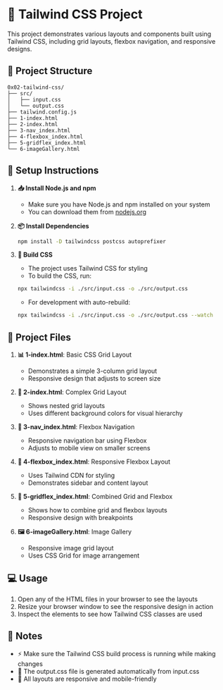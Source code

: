 # 🎨 Tailwind CSS Project

This project demonstrates various layouts and components built using Tailwind CSS, including grid layouts, flexbox navigation, and responsive designs.

## 📁 Project Structure

```
0x02-tailwind-css/
├── src/
│   ├── input.css
│   └── output.css
├── tailwind.config.js
├── 1-index.html
├── 2-index.html
├── 3-nav_index.html
├── 4-flexbox_index.html
├── 5-gridflex_index.html
└── 6-imageGallery.html
```

## 🚀 Setup Instructions

1. **📥 Install Node.js and npm**
   - Make sure you have Node.js and npm installed on your system
   - You can download them from [nodejs.org](https://nodejs.org/)

2. **📦 Install Dependencies**
   ```bash
   npm install -D tailwindcss postcss autoprefixer
   ```

3. **🔨 Build CSS**
   - The project uses Tailwind CSS for styling
   - To build the CSS, run:
   ```bash
   npx tailwindcss -i ./src/input.css -o ./src/output.css
   ```
   - For development with auto-rebuild:
   ```bash
   npx tailwindcss -i ./src/input.css -o ./src/output.css --watch
   ```

## 📄 Project Files

1. **📊 1-index.html**: Basic CSS Grid Layout
   - Demonstrates a simple 3-column grid layout
   - Responsive design that adjusts to screen size

2. **🔷 2-index.html**: Complex Grid Layout
   - Shows nested grid layouts
   - Uses different background colors for visual hierarchy

3. **🔗 3-nav_index.html**: Flexbox Navigation
   - Responsive navigation bar using Flexbox
   - Adjusts to mobile view on smaller screens

4. **📱 4-flexbox_index.html**: Responsive Flexbox Layout
   - Uses Tailwind CDN for styling
   - Demonstrates sidebar and content layout

5. **🎯 5-gridflex_index.html**: Combined Grid and Flexbox
   - Shows how to combine grid and flexbox layouts
   - Responsive design with breakpoints

6. **🖼️ 6-imageGallery.html**: Image Gallery
   - Responsive image grid layout
   - Uses CSS Grid for image arrangement

## 💻 Usage

1. Open any of the HTML files in your browser to see the layouts
2. Resize your browser window to see the responsive design in action
3. Inspect the elements to see how Tailwind CSS classes are used

## 📝 Notes

- ⚡ Make sure the Tailwind CSS build process is running while making changes
- 🔄 The output.css file is generated automatically from input.css
- 📱 All layouts are responsive and mobile-friendly 